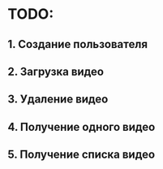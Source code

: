 # TODO:

## 1. Создание пользователя

## 2. Загрузка видео

## 3. Удаление видео

## 4. Получение одного видео

## 5. Получение списка видео
